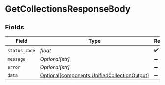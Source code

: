 # GetCollectionsResponseBody


## Fields

| Field                                                                                              | Type                                                                                               | Required                                                                                           | Description                                                                                        |
| -------------------------------------------------------------------------------------------------- | -------------------------------------------------------------------------------------------------- | -------------------------------------------------------------------------------------------------- | -------------------------------------------------------------------------------------------------- |
| `status_code`                                                                                      | *float*                                                                                            | :heavy_check_mark:                                                                                 | N/A                                                                                                |
| `message`                                                                                          | *Optional[str]*                                                                                    | :heavy_minus_sign:                                                                                 | N/A                                                                                                |
| `error`                                                                                            | *Optional[str]*                                                                                    | :heavy_minus_sign:                                                                                 | N/A                                                                                                |
| `data`                                                                                             | [Optional[components.UnifiedCollectionOutput]](../../models/components/unifiedcollectionoutput.md) | :heavy_minus_sign:                                                                                 | N/A                                                                                                |